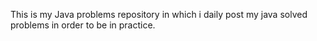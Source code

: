 This is my Java problems repository in which 
i daily post my java solved problems in order 
to be in practice.



